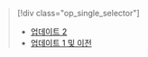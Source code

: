 > [!div class="op_single_selector"]
> * [업데이트 2](../articles/storsimple/storsimple-manage-backup-policies-u2.md)
> * [업데이트 1 및 이전](../articles/storsimple/storsimple-manage-backup-policies.md)
> 
> 

